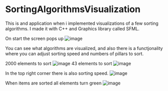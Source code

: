 # SortingAlgorithmsVisualization
This is and application when i implemented visualizations of a few sorting algorithms.
I made it with C++ and Graphics library called SFML.

On start the screen pops up
![image](https://user-images.githubusercontent.com/76881722/228045911-cb341505-16a4-433d-889e-e2d5d4e15083.png)

You can see what algorithms are visualized, and also there is a functjonality where you can adjust sorting speed and numbers of pillars to sort.

2000 elements to sort
![image](https://user-images.githubusercontent.com/76881722/228046175-d168e197-a3d0-4e22-a1d0-73a5ec2eb4f3.png)
43 elements to sort
![image](https://user-images.githubusercontent.com/76881722/228046238-513032e5-cbb7-40ce-80bb-032d3b27b5c2.png)

In the top right corner there is also sorting speed.
![image](https://user-images.githubusercontent.com/76881722/228046359-ffb9cc36-4ca4-4ff5-8b0b-20964fdbcb8c.png)

When items are sorted all elements turn green
![image](https://user-images.githubusercontent.com/76881722/228046451-4bad50a7-1952-44b5-ad4a-de2ca93a509b.png)
